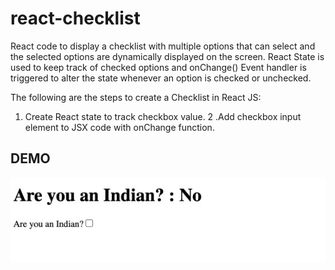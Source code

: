 # react-checklist

React code to display a checklist with multiple options that can select and the selected options are dynamically displayed on the screen. React State is used to keep track of checked options and onChange() Event handler is triggered to alter the state whenever an option is checked or unchecked.

The following are the steps to create a Checklist in React JS:

1. Create React state to track checkbox value.
   2 .Add checkbox input element to JSX code with onChange function.

## DEMO

![Screenshot of a demo](/src/assets/images/react-checklist.gif)
